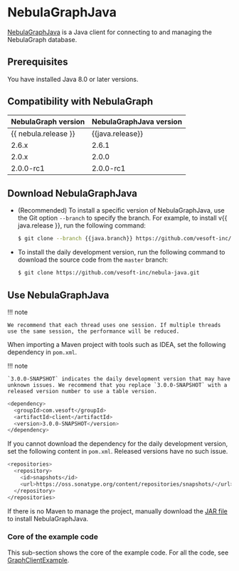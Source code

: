 # NebulaGraphJava

[NebulaGraphJava](https://github.com/vesoft-inc/nebula-java/tree/{{java.branch}}) is a Java client for connecting to and managing the NebulaGraph database.

## Prerequisites

You have installed Java 8.0 or later versions.

## Compatibility with NebulaGraph

|NebulaGraph version|NebulaGraphJava version|
|:---|:---|
|{{ nebula.release }}|{{java.release}}|
|2.6.x|2.6.1|
|2.0.x|2.0.0|
|2.0.0-rc1|2.0.0-rc1|

## Download NebulaGraphJava

- (Recommended) To install a specific version of NebulaGraphJava, use the Git option `--branch` to specify the branch. For example, to install v{{ java.release }}, run the following command:

  ```bash
  $ git clone --branch {{java.branch}} https://github.com/vesoft-inc/nebula-java.git
  ```

- To install the daily development version, run the following command to download the source code from the `master` branch:

  ```bash
  $ git clone https://github.com/vesoft-inc/nebula-java.git
  ```

## Use NebulaGraphJava

!!! note

    We recommend that each thread uses one session. If multiple threads use the same session, the performance will be reduced.

When importing a Maven project with tools such as IDEA, set the following dependency in `pom.xml`.

!!! note

    `3.0.0-SNAPSHOT` indicates the daily development version that may have unknown issues. We recommend that you replace `3.0.0-SNAPSHOT` with a released version number to use a table version.

```bash
<dependency>
  <groupId>com.vesoft</groupId>
  <artifactId>client</artifactId>
  <version>3.0.0-SNAPSHOT</version>
</dependency>
```

If you cannot download the dependency for the daily development version, set the following content in `pom.xml`. Released versions have no such issue.

```bash
<repositories> 
  <repository> 
    <id>snapshots</id> 
    <url>https://oss.sonatype.org/content/repositories/snapshots/</url> 
  </repository> 
</repositories>
```

If there is no Maven to manage the project, manually download the [JAR file](https://repo1.maven.org/maven2/com/vesoft/) to install NebulaGraphJava.

### Core of the example code

This sub-section shows the core of the example code. For all the code, see [GraphClientExample](https://github.com/vesoft-inc/nebula-java/blob/{{java.branch}}/examples/src/main/java/com/vesoft/nebula/examples/GraphClientExample.java).

